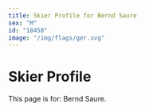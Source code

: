 ```yaml
---
title: Skier Profile for Bernd Saure
sex: "M"
id: "18458"
image: "/img/flags/ger.svg" 
---
```


# Skier Profile

This page is for: Bernd Saure.
    